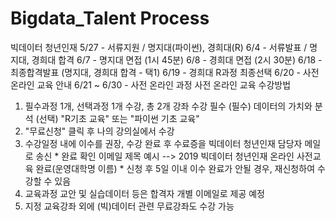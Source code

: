 # Bigdata_Talent Process
빅데이터 청년인재 
5/27 - 서류지원 / 명지대(파이썬), 경희대(R)
6/4 - 서류발표 / 명지대, 경희대 합격 
6/7 - 명지대 면접 (1시 45분)
6/8 - 경희대 면접 (2시 30분)
6/18 - 최종합격발표 (명지대, 경희대 합격 - 택1)
6/19 - 경희대 R과정 최종선택
6/20 - 사전 온라인 교육 안내
6/21 ~ 6/30 - 사전 온라인 과정 
사전 온라인 교육 수강방법
  1. 필수과정 1개, 선택과정 1개 수강, 총 2개 강좌 수강 필수
    (필수) 데이터의 가치와 분석
    (선택) "R기초 교육" 또는 "파이썬 기초 교육" 
  2. "무료신청" 클릭 후 나의 강의실에서 수강
  3. 수강일정 내에 이수를 권장, 수강 완료 후 수료증을 빅데이터 청년인재 담당자 메일로 송신
    * 완료 확인 이메일 제목 예시 --> 2019 빅데이터 청년인재 온라인 사전교육 완료(운영대학명 이름)
    * 신청 후 5일 이내 이수 완료가 안될 경우, 재신청하여 수강할 수 있음
  4. 교육과정 교안 및 실습데이터 등은 합격자 개별 이메일로 제공 예정
  5. 지정 교육강좌 외에 (빅)데이터 관련 무료강좌도 수강 가능
